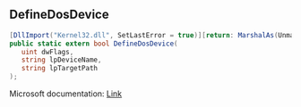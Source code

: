 ## DefineDosDevice

```csharp
[DllImport("Kernel32.dll", SetLastError = true)][return: MarshalAs(UnmanagedType.Bool)]
public static extern bool DefineDosDevice(
   uint dwFlags,
   string lpDeviceName,
   string lpTargetPath
);
```

Microsoft documentation: [Link](https://learn.microsoft.com/en-us/windows/win32/api/fileapi/nf-fileapi-definedosdevicew)
